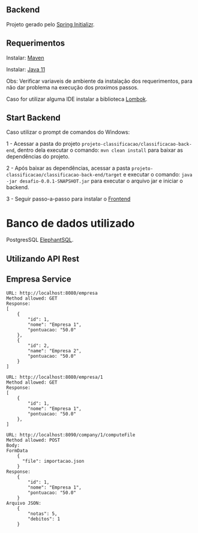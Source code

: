 ## Backend

Projeto gerado pelo [Spring Initializr](https://start.spring.io/).

## Requerimentos

Instalar: [Maven](https://maven.apache.org/install.html)

Instalar: [Java 11](https://jdk.java.net/archive/)

Obs: Verificar variaveis de ambiente da instalação dos requerimentos, para não dar problema na execução dos proximos passos.

Caso for utilizar alguma IDE instalar a biblioteca [Lombok](https://projectlombok.org/).

## Start Backend

Caso utilizar o prompt de comandos do Windows:

1 - Acessar a pasta do projeto `projeto-classificacao/classificacao-back-end`, dentro dela executar o comando: `mvn clean install` para baixar as dependências do projeto.

2 - Após baixar as dependências, acessar a pasta `projeto-classificacao/classificacao-back-end/target` e executar o comando: 
`java -jar desafio-0.0.1-SNAPSHOT.jar` para executar o arquivo jar e iniciar o backend.

3 - Seguir passo-a-passo para instalar o [Frontend](https://github.com/lucaspvanderlinde/projeto-classificacao/blob/master/classificacao-front-end/README.md)

# Banco de dados utilizado

PostgresSQL [ElephantSQL](https://www.elephantsql.com/).

## Utilizando API Rest

## Empresa Service

    URL: http://localhost:8080/empresa
    Method allowed: GET
    Response:
    [
        {
            "id": 1,
            "nome": "Empresa 1",
            "pontuacao: "50.0"
        },
        {
            "id": 2,
            "name": "Empresa 2",
            "pontuacao: "50.0"
        }
    ]
    
    URL: http://localhost:8080/empresa/1
    Method allowed: GET
    Response:
    [
        {
            "id": 1,
            "nome": "Empresa 1",
            "pontuacao: "50.0"
        },
    ]
    
    URL: http://localhost:8090/company/1/computeFile
    Method allowed: POST
    Body:
    FormData
        {
          "file": importacao.json
        }
    Response:
        {
            "id": 1,
            "nome": "Empresa 1",
            "pontuacao: "50.0"
        }
    Arquivo JSON: 
        {
            "notas": 5,
            "debitos": 1
        }

